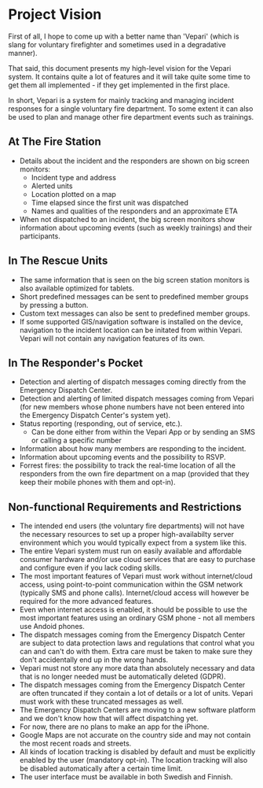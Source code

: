 # Project Vision

First of all, I hope to come up with a better name than 'Vepari' (which is slang for voluntary firefighter and sometimes used in a degradative manner).

That said, this document presents my high-level vision for the Vepari system. It contains quite a lot of features and it will take quite some time to get them all implemented - if they get implemented in the first place.

In short, Vepari is a system for mainly tracking and managing incident responses for a single voluntary fire department. To some extent it can also be used to plan and manage other fire department events such as trainings.

## At The Fire Station

* Details about the incident and the responders are shown on big screen monitors:
  * Incident type and address
  * Alerted units
  * Location plotted on a map
  * Time elapsed since the first unit was dispatched
  * Names and qualities of the responders and an approximate ETA
* When not dispatched to an incident, the big screen monitors show information about upcoming events (such as weekly trainings) and their participants.
  
## In The Rescue Units

* The same information that is seen on the big screen station monitors is also available optimized for tablets.
* Short predefined messages can be sent to predefined member groups by pressing a button.
* Custom text messages can also be sent to predefined member groups.
* If some supported GIS/navigation software is installed on the device, navigation to the incident location can be initated from within Vepari. Vepari will not contain any navigation features of its own.

## In The Responder's Pocket

* Detection and alerting of dispatch messages coming directly from the Emergency Dispatch Center.
* Detection and alerting of limited dispatch messages coming from Vepari (for new members whose phone numbers have not been entered into the Emergency Dispatch Center's system yet).
* Status reporting (responding, out of service, etc.).
  * Can be done either from within the Vepari App or by sending an SMS or calling a specific number
* Information about how many members are responding to the incident.
* Information about upcoming events and the possibility to RSVP.
* Forrest fires: the possibility to track the real-time location of all the responders from the own fire department on a map (provided that they keep their mobile phones with them and opt-in).

## Non-functional Requirements and Restrictions

* The intended end users (the voluntary fire departments) will not have the necessary resources to set up a proper high-availabilty server environment which you would typically expect from a system like this.
* The entire Vepari system must run on easily available and affordable consumer hardware and/or use cloud services that are easy to purchase and configure even if you lack coding skills.
* The most important features of Vepari must work without internet/cloud access, using point-to-point communication within the GSM network (typically SMS and phone calls). Internet/cloud access will however be required for the more advanced features.
* Even when internet access is enabled, it should be possible to use the most important features using an ordinary GSM phone - not all members use Andoid phones.
* The dispatch messages coming from the Emergency Dispatch Center are subject to data protection laws and regulations that control what you can and can't do with them. Extra care must be taken to make sure they don't accidentally end up in the wrong hands.
* Vepari must not store any more data than absolutely necessary and data that is no longer needed must be automatically deleted (GDPR).
* The dispatch messages coming from the Emergency Dispatch Center are often truncated if they contain a lot of details or a lot of units. Vepari must work with these truncated messages as well.
* The Emergency Dispatch Centers are moving to a new software platform and we don't know how that will affect dispatching yet.
* For now, there are no plans to make an app for the iPhone.
* Google Maps are not accurate on the country side and may not contain the most recent roads and streets.
* All kinds of location tracking is disabled by default and must be explicitly enabled by the user (mandatory opt-in). The location tracking will also be disabled automatically after a certain time limit.
* The user interface must be available in both Swedish and Finnish.
